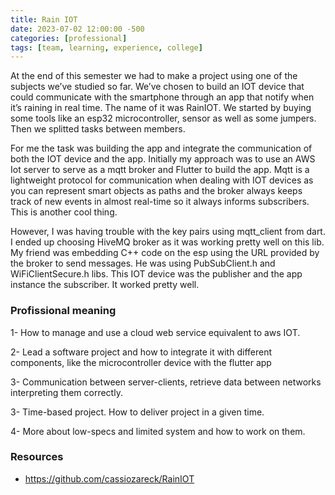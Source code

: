 ```yaml
---
title: Rain IOT
date: 2023-07-02 12:00:00 -500
categories: [professional]
tags: [team, learning, experience, college]
---
```


At the end of this semester we had to make a project using one of the subjects we’ve studied so far. We’ve chosen to build an IOT device that could communicate with the smartphone through an app that notify when it’s raining in real time. The name of it was RainIOT. We started by buying some tools like an esp32 microcontroller, sensor as well as some jumpers. Then we splitted tasks between members. 

For me the task was building the app and integrate the communication of both the IOT device and the app. Initially my approach was to use an AWS Iot server to serve as a mqtt broker and Flutter to build the app. Mqtt is a lightweight protocol for communication when dealing with IOT devices as you can represent smart objects as paths and the broker always keeps track of new events in almost real-time so it always informs subscribers. This is another cool thing. 

However, I was having trouble with the key pairs using mqtt_client from dart. I ended up choosing HiveMQ broker as it was working pretty well on this lib. My friend was embedding C++ code on the esp using the URL provided by the broker to send messages. He was using PubSubClient.h and WiFiClientSecure.h libs. This IOT device was the publisher and the app instance the subscriber. It worked pretty well. 

### Profissional meaning
1- How to manage and use a cloud web service equivalent to aws IOT.

2- Lead a software project and how to integrate it with different components, like the microcontroller device with the flutter app

3- Communication between server-clients, retrieve data between networks interpreting them correctly.

3- Time-based project. How to deliver project in a given time.

4- More about low-specs and limited system and how to work on them.


### Resources
- https://github.com/cassiozareck/RainIOT